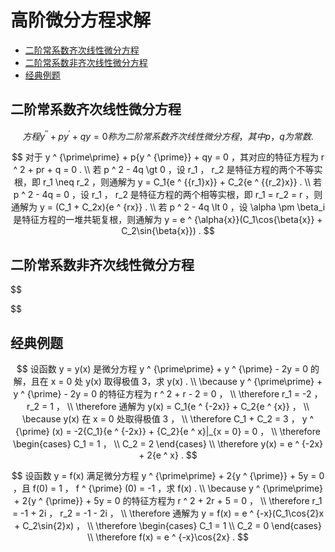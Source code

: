 # 高阶微分方程求解

* [二阶常系数齐次线性微分方程](#二阶常系数齐次线性微分方程)
* [二阶常系数非齐次线性微分方程](#二阶常系数非齐次线性微分方程)
* [经典例题](#经典例题)

## 二阶常系数齐次线性微分方程

$$
方程 y ^ {\prime\prime} + p{y ^ {\prime}} + qy = 0 称为二阶常系数齐次线性微分方程，其中 p ， q 为常数.
$$

$$
对于 y ^ {\prime\prime} + p{y ^ {\prime}} + qy = 0 ，其对应的特征方程为 r ^ 2 + pr + q = 0 .
\\
若 p ^ 2 - 4q \gt 0 ，设 r_1 ， r_2 是特征方程的两个不等实根，即 r_1 \neq r_2 ，则通解为 y = C_1{e ^ {{r_1}x}} + C_2{e ^ {{r_2}x}} .
\\
若 p ^ 2 - 4q = 0 ，设 r_1 ， r_2 是特征方程的两个相等实根，即 r_1 = r_2 = r ，则通解为 y = (C_1 + C_2x){e ^ {rx}} .
\\
若 p ^ 2 - 4q \lt 0 ，设 \alpha \pm \beta_i 是特征方程的一堆共轭复根，则通解为 y = e ^ {\alpha{x}}(C_1\cos{\beta{x}} + C_2\sin{\beta{x}}) .
$$

## 二阶常系数非齐次线性微分方程

$$

$$

## 经典例题

$$
设函数 y = y(x) 是微分方程 y ^ {\prime\prime} + y ^ {\prime} - 2y = 0 的解，且在 x = 0 处 y(x) 取得极值 3，求 y(x) .
\\
\because y ^ {\prime\prime} + y ^ {\prime} - 2y = 0 的特征方程为 r ^ 2 + r - 2 = 0 ，
\\
\therefore r_1 = -2 ， r_2 = 1 ，
\\
\therefore 通解为 y(x) = C_1{e ^ {-2x}} + C_2{e ^ {x}} ，
\\
\because y(x) 在 x = 0 处取得极值 3 ，
\\
\therefore C_1 + C_2 = 3 ， y ^ {\prime} (x) = -2{C_1}{e ^ {-2x}} + {C_2}{e ^ x}|_{x = 0} = 0 ，
\\
\therefore
\begin{cases}
C_1 = 1 ， \\
C_2 = 2
\end{cases}
\\
\therefore y(x) = e ^ {-2x} + 2{e ^ x} .
$$

$$
设函数 y = f(x) 满足微分方程 y ^ {\prime\prime} + 2{y ^ {\prime}} + 5y = 0 ，且 f(0) = 1 ， f ^ {\prime} (0) = -1 ，求 f(x) .
\\
\because y ^ {\prime\prime} + 2{y ^ {\prime}} + 5y = 0 的特征方程为 r ^ 2 + 2r + 5 = 0 ，
\\
\therefore r_1 = -1 + 2i ， r_2 = -1 - 2i ，
\\
\therefore 通解为 y = f(x) = e ^ {-x}(C_1\cos{2}x + C_2\sin{2}x) ，
\\
\therefore
\begin{cases}
C_1 = 1 \\
C_2 = 0
\end{cases}
\\
\therefore f(x) = e ^ {-x}\cos{2x} .
$$

